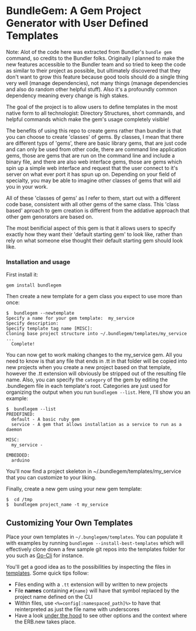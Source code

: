 # BundleGem: A Gem Project Generator with User Defined Templates

Note: Alot of the code here was extracted from Bundler's `bundle gem` command, so credits to the Bundler folks.  Originally I planned to make the new features accessible to the Bundler team and so tried to keep the code as similar to their project as possible, but ultimately discovered that they don't want to grow this feature because good tools should do a single thing very well (manage dependencies), not many things (manage dependencies and also do random other helpful stuff). Also it's a profoundly common dependency meaning every change is high stakes.

The goal of the project is to allow users to define templates in the most native form to all technologist: Directory Structures, short commands, and helpful commands which make the gem's usage completely visible!

The benefits of using this repo to create gems rather than bundler is that you can choose to create 'classes' of gems.  By classes, I mean that there are different typs of 'gems', there are basic library gems, that are just code and can only be used from other code, there are command line application gems, those are gems that are run on the command line and include a binary file, and there are also web interface gems, those are gems which spin up a simple web interface and request that the user connect to it's server on what ever port it has spun up on.  Depending on your field of specialty, you may be able to imagine other classes of gems that will aid you in your work.

All of these 'classes of gems' as I refer to them, start out with a different code base, consistent with all other gems of the same class.  This 'class based' aproach to gem creation is different from the addative approach that other gem genorators are based on.

The most benificial aspect of this gem is that it allows users to specify exactly how they want their 'default starting gem' to look like, rather than rely on what someone else thought their default starting gem should look like.

### Installation and usage

First install it:
```
gem install bundlegem
```

Then create a new template for a gem class you expect to use more than once:
```
$  bundlegem --newtemplate
Specify a name for your gem template:  my_service
Specify description:
Specify template tag name [MISC]:
Cloning base project structure into ~/.bundlegem/templates/my_service
...
  Complete!
```
You can now get to work making changes to the my_service gem.  All you need to know is that any file that ends in .tt in that folder will be copied into new projects when you create a new project based on that template, however the .tt extension will obviously be stripped out of the resulting file name.  Also, you can specify the `category` of the gem by editing the .bundlegem file in each template's root.  Categories are just used for organizing the output when you run `bundlegem --list`.  Here, I'll show you an example:

```
$  bundlegem --list
PREDEFINED:
  default - A basic ruby gem
  service - A gem that allows installation as a service to run as a daemon

MISC:
  my_service -

EMBEDDED:
  arduino

```

You'll now find a project skeleton in ~/.bundlegem/templates/my_service that you can customize to your liking.


Finally, create a new gem using your new gem template:
```
$  cd /tmp
$  bundlegem project_name -t my_service
```

## Customizing Your Own Templates

Place your own templates in `~/.bunglegem/templates`.  You can populate it with examples by running `bundlegem --install-best-templates` which will effectively clone down a few sample git repos into the templates folder for you such as [Go-Cli](https://github.com/TheNotary/go-cli) for instance.

You'll get a good idea as to the possibilities by inspecting the files in [templates](https://github.com/TheNotary/bundlegem/tree/master/lib/bundlegem/templates/newgem).  Some quick tips follow:

- Files ending with a `.tt` extension will by written to new projects
- File **names** containing `#{name}` will have that symbol replaced by the project name defined on the CLI
- Within files, use `<%=config[:namespaced_path]%>` to have that reinterpreted as just the file name with underscores
- Have a look [under the hood](https://github.com/TheNotary/bundlegem/blob/master/lib/bundlegem/cli/gem.rb#L30-L43) to see other options and the context where the ERB.new takes place.

